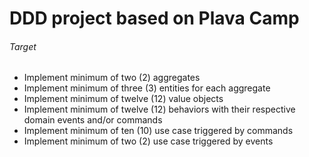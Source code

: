 # DDD project based on Plava Camp

###### Target
- Implement minimum of two (2) aggregates
- Implement minimum of three (3) entities for each aggregate
- Implement minimum of twelve (12) value objects
- Implement minimum of twelve (12) behaviors with their respective domain events and/or commands
- Implement minimum of ten (10) use case triggered by commands
- Implement minimum of two (2) use case triggered by events
